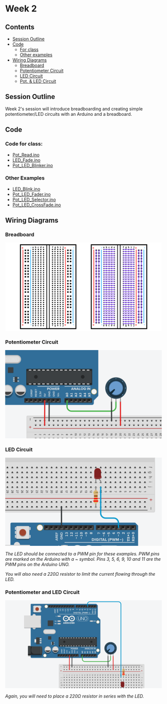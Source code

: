 # Week 2

## Contents

- [Session Outline](#session-outline)
- [Code](#code)
    - [For class](#code-for-class)
    - [Other examples](#other-examples)
- [Wiring Diagrams](#wiring-diagrams)
    - [Breadboard](#breadboard)
    - [Potentiometer Circuit](#potentiometer-circuit)
    - [LED Circuit](#led-circuit)
    - [Pot. & LED Circuit](#potentiometer-and-led-circuit)

## Session Outline

Week 2's session will introduce breadboarding and creating simple potentiometer/LED circuits with an Arduino and a breadboard.

## Code

### Code for class:

- [Pot_Read.ino](./Pot_Read.ino)
- [LED_Fade.ino](./LED_Fade.ino)
- [Pot_LED_Blinker.ino](./Pot_LED_Blinker.ino)

### Other Examples

- [LED_Blink.ino](./LED_Blink.ino)
- [Pot_LED_Fader.ino](./Pot_LED_Fader.ino)
- [Pot_LED_Selector.ino](./Pot_LED_Selector.ino)
- [Pot_LED_CrossFade.ino](./Pot_LED_CrossFade.ino)

## Wiring Diagrams

### Breadboard

![](images/Breadboard.png)


### Potentiometer Circuit

![](images/Pot_Wiring.png)


### LED Circuit

![](images/LED_PWM_Wiring.png)

*The LED should be connected to a PWM pin for these examples. PWM pins are marked on the Arduino with a ~ symbol. Pins 3, 5, 6, 9, 10 and 11 are the PWM pins on the Arduino UNO.*

*You will also need a 220Ω resistor to limit the current flowing through the LED.*


### Potentiometer and LED Circuit

![](images/Pot_LED_Wiring.png)

*Again, you will need to place a 220Ω resistor in series with the LED.*